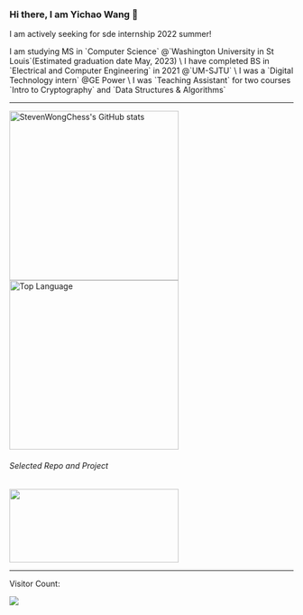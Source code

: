 ### Hi there, I am Yichao Wang 👋
I am actively seeking for sde internship 2022 summer! 

<div>
I am studying MS in `Computer Science` @`Washington University in St Louis`(Estimated graduation date May, 2023) \
I have completed BS in `Electrical and Computer Engineering` in 2021 @`UM-SJTU` \
I was a `Digital Technology intern` @GE Power \
I was `Teaching Assistant` for two courses `Intro to Cryptography` and `Data Structures & Algorithms` 
</div>

<hr>

<p float="left">

<img title="StevenWongChess's GitHub stats" src="https://github-readme-stats.vercel.app/api?username=StevenWongChess&show_icons=true&theme=radical&layout=compact" width=300/>
<img title="Top Language" src="https://github-readme-stats.vercel.app/api/top-langs/?username=StevenWongChess&layout=compact&exclude_repo=eecs494" width=300 /> 

</p>

###### Selected Repo and Project

<!-- This is to add extra pin -->

<p float="left">
<a href="https://github.com/StevenWongChess/Leetcode101_Have_Fun"><img src="https://github-readme-stats.vercel.app/api/pin/?username=StevenWongChess&repo=Leetcode101_Have_Fun" width=300 height=130>

</a>

</p>


<hr>

Visitor Count:

<img src="https://profile-counter.glitch.me/StevenWongChess/count.svg" />

